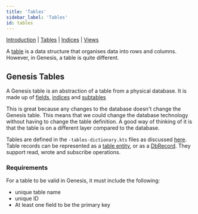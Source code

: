 ```yaml
---
title: 'Tables'
sidebar_label: 'Tables'
id: tables
---
```


[Introduction](/database/data-structures/data-structures/)  | [Tables](/database/data-structures/tables/) |  [Indices](/database/data-structures/indices/) | [Views](/database/data-structures/views/) 


A [table](/database/fields-tables-views/tables/) is a data structure that organises data into rows and columns.
However, in Genesis, a table is quite different.

## Genesis Tables


A Genesis table is an abstraction of a table from a physical database. It is made up of [fields](/database/fields-tables-views/fields/), [indices](/database/data-structures/indices/) and [subtables](/database/fields-tables-views/tables/tables-advanced/#subtables)

This is great because any changes to the database doesn't change the Genesis table.
This means that we could change the database technology without having to change the table definition. A good way of thinking of it is that
the table is on a different layer compared to the database.

Tables are defined in the `-tables-dictionary.kts` files as discussed [here](/database/fields-tables-views/tables/tables-basics). Table
records can be represented as a [table entity](/database/data-types/table-entities/), or as a [DbRecord](/database/data-types/dbrecord/). 
They support read, wrote and subscribe operations.


### Requirements

For a table to be valid in Genesis, it must include the following:
- unique table name
- unique ID
- At least one field to be the primary key


